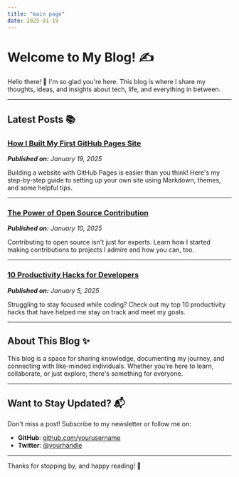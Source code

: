 ```yaml
---
title: "main page"
date: 2025-01-19
---
```


# Welcome to My Blog! ✍️

Hello there! 👋 I'm so glad you're here. This blog is where I share my thoughts, ideas, and insights about tech, life, and everything in between. 

---

## Latest Posts 📚

### [How I Built My First GitHub Pages Site](./posts/how-i-built-my-first-github-pages-site.md)
_**Published on:** January 19, 2025_

Building a website with GitHub Pages is easier than you think! Here's my step-by-step guide to setting up your own site using Markdown, themes, and some helpful tips.

---

### [The Power of Open Source Contribution](./posts/the-power-of-open-source-contribution.md)
_**Published on:** January 10, 2025_

Contributing to open source isn't just for experts. Learn how I started making contributions to projects I admire and how you can, too.

---

### [10 Productivity Hacks for Developers](./posts/10-productivity-hacks-for-developers.md)
_**Published on:** January 5, 2025_

Struggling to stay focused while coding? Check out my top 10 productivity hacks that have helped me stay on track and meet my goals.

---

## About This Blog ✨
This blog is a space for sharing knowledge, documenting my journey, and connecting with like-minded individuals. Whether you're here to learn, collaborate, or just explore, there's something for everyone.

---

## Want to Stay Updated? 📬
Don't miss a post! Subscribe to my newsletter or follow me on:
- **GitHub**: [github.com/yourusername](https://github.com/yourusername)
- **Twitter**: [@yourhandle](https://twitter.com/yourhandle)

---

Thanks for stopping by, and happy reading! 📝
